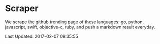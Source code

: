 # Scraper

We scrape the github trending page of these languages: go, python, javascript, swift, objective-c, ruby, and push a markdown result everyday.

Last Updated: 2017-02-07 09:35:55